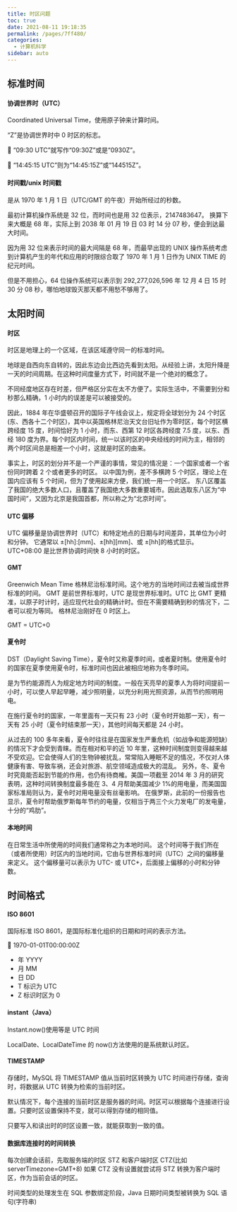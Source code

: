 ```yaml
---
title: 时区问题
toc: true
date: 2021-08-11 19:18:35
permalink: /pages/7ff480/
categories:
  - 计算机科学
sidebar: auto
---
```


## 标准时间

#### 协调世界时（UTC）

Coordinated Universal Time，使用原子钟来计算时间。

“Z”是协调世界时中 0 时区的标志。

🌰 “09:30 UTC”就写作“09:30Z”或是“0930Z”。

🌰 “14:45:15 UTC”则为“14:45:15Z”或“144515Z”。

#### 时间戳/unix 时间戳

是从 1970 年 1 月 1 日（UTC/GMT 的午夜）开始所经过的秒数。

最初计算机操作系统是 32 位，而时间也是用 32 位表示，2147483647。
换算下来大概是 68 年，实际上到 2038 年 01 月 19 日 03 时 14 分 07 秒，便会到达最大时间。

因为用 32 位来表示时间的最大间隔是 68 年，而最早出现的 UNIX 操作系统考虑到计算机产生的年代和应用的时限综合取了 1970 年 1 月 1 日作为 UNIX TIME 的纪元时间。

但是不用担心，64 位操作系统可以表示到 292,277,026,596 年 12 月 4 日 15 时 30 分 08 秒，哪怕地球毁灭那天都不用愁不够用了。

## 太阳时间

#### 时区

时区是地理上的一个区域，在该区域遵守同一的标准时间。

地球是自西向东自转的，因此东边会比西边先看到太阳。从经验上讲，太阳升降是一天的时间周期。在这种时间度量方式下，时间就不是一个绝对的概念了。

不同经度地区存在时差，但严格区分实在太不方便了。实际生活中，不需要到分和秒那么精确，1 小时内的误差是可以被接受的。

因此，1884 年在华盛顿召开的国际子午线会议上，规定将全球划分为 24 个时区(东、西各十二个时区)，其中以英国格林尼治天文台旧址作为零时区，每个时区横跨经度 15 度，时间恰好为 1 小时，而东、西第 12 时区各跨经度 7.5 度，以东、西经 180 度为界。每个时区内时间，统一以该时区的中央经线的时间为主，相邻的两个时区间总是相差一个小时，这就是时区的由来。

事实上，时区的划分并不是一个严谨的事情，常见的情况是：一个国家或者一个省份同时跨着 2 个或者更多的时区。
以中国为例，差不多横跨 5 个时区，理论上在国内应该有 5 个时间，但为了使用起来方便，我们统一用一个时区。
东八区覆盖了我国的绝大多数人口，且覆盖了我国绝大多数重要城市。因此选取东八区为“中国时间”，又因为北京是我国首都，所以称之为“北京时间”。

#### UTC 偏移

UTC 偏移量是协调世界时（UTC）和特定地点的日期与时间差异，其单位为小时和分钟。
它通常以 ±[hh]:[mm]、±[hh][mm]、或 ±[hh]的格式显示。
UTC+08:00 是比世界协调时间快 8 小时的时区。

#### GMT

Greenwich Mean Time 格林尼治标准时间。这个地方的当地时间过去被当成世界标准的时间。
GMT 是前世界标准时，UTC 是现世界标准时。UTC 比 GMT 更精准，以原子时计时，适应现代社会的精确计时。但在不需要精确到秒的情况下，二者可以视为等同。
格林尼治刚好在 0 时区上。

GMT = UTC+0

#### 夏令时

DST（Daylight Saving Time），夏令时又称夏季时间，或者夏时制。使用夏令时的国家在夏季使用夏令时，标准时间也因此被相应地称为冬季时间。

是为节约能源而人为规定地方时间的制度。一般在天亮早的夏季人为将时间提前一小时，可以使人早起早睡，减少照明量，以充分利用光照资源，从而节约照明用电。

在施行夏令时的国家，一年里面有一天只有 23 小时（夏令时开始那一天），有一天有 25 小时（夏令时结束那一天），其他时间每天都是 24 小时。

从过去的 100 多年来看，夏令时往往是在国家发生严重危机（如战争和能源短缺）的情况下才会受到青睐。而在相对和平的近 10 年里，这种时间制度则变得越来越不受欢迎。它会使得人们的生物钟被扰乱，常常陷入睡眠不足的情况，不仅对人体健康有害、导致车祸，还会对旅游、航空领域造成极大的混乱。
另外，冬、夏令时究竟能否起到节能的作用，也仍有待商榷。美国一项截至 2014 年 3 月的研究表明，这种时间转换制度最多能在 3、4 月帮助美国减少 1%的用电量，而美国国家标准局则认为，夏令时对用电量没有丝毫影响。
在俄罗斯，此前的一份报告也显示，夏令时帮助俄罗斯每年节约的电量，仅相当于两三个火力发电厂的发电量，十分的“鸡肋”。

#### 本地时间

在日常生活中所使用的时间我们通常称之为本地时间。
这个时间等于我们所在（或者所使用）时区内的当地时间，它由与世界标准时间（UTC）之间的偏移量来定义。
这个偏移量可以表示为 UTC- 或 UTC+，后面接上偏移的小时和分钟数。

## 时间格式

#### ISO 8601

国际标准 ISO 8601，是国际标准化组织的日期和时间的表示方法。

🌰 1970-01-01T00:00:00Z

- 年 YYYY
- 月 MM
- 日 DD
- T 标识为 UTC
- Z 标识时区为 0

#### instant（Java）

Instant.now()使用等是 UTC 时间

LocalDate、LocalDateTime 的 now()方法使用的是系统默认时区。

#### TIMESTAMP

存储时，MySQL 将 TIMESTAMP 值从当前时区转换为 UTC 时间进行存储，查询时，将数据从 UTC 转换为检索的当前时区。

默认情况下，每个连接的当前时区是服务器的时间。时区可以根据每个连接进行设置。只要时区设置保持不变，就可以得到存储的相同值。

只要写入和读出时的时区设置一致，就能获取到一致的值。

#### 数据库连接时的时间转换

每次创建会话前，先取服务端的时区 STZ 和客户端时区 CTZ(比如 serverTimezone=GMT+8)
如果 CTZ 没有设置就尝试将 STZ 转换为客户端时区，作为当前会话的时区。

时间类型的处理发生在 SQL 参数绑定阶段，Java 日期时间类型被转换为 SQL 语句(字符串)
